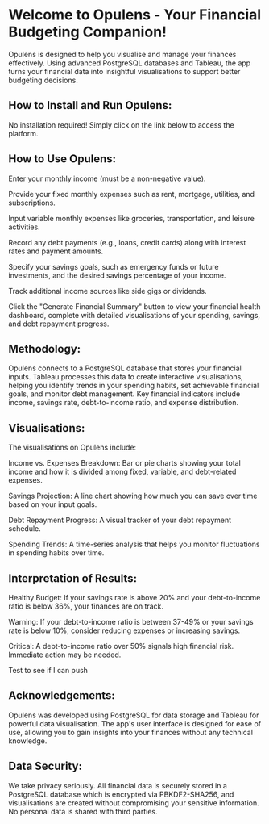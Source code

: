 # Welcome to Opulens - Your Financial Budgeting Companion!
Opulens is designed to help you visualise and manage your finances effectively. Using advanced PostgreSQL databases and Tableau, the app turns your financial data into insightful visualisations to support better budgeting decisions.

## How to Install and Run Opulens:
No installation required! Simply click on the link below to access the platform.



## How to Use Opulens:
Enter your monthly income (must be a non-negative value).

Provide your fixed monthly expenses such as rent, mortgage, utilities, and subscriptions.

Input variable monthly expenses like groceries, transportation, and leisure activities.

Record any debt payments (e.g., loans, credit cards) along with interest rates and payment amounts.

Specify your savings goals, such as emergency funds or future investments, and the desired savings percentage of your income.

Track additional income sources like side gigs or dividends.

Click the "Generate Financial Summary" button to view your financial health dashboard, complete with detailed visualisations of your spending, savings, and debt repayment progress.

## Methodology:
Opulens connects to a PostgreSQL database that stores your financial inputs. Tableau processes this data to create interactive visualisations, helping you identify trends in your spending habits, set achievable financial goals, and monitor debt management. Key financial indicators include income, savings rate, debt-to-income ratio, and expense distribution.

## Visualisations:
The visualisations on Opulens include:

Income vs. Expenses Breakdown: Bar or pie charts showing your total income and how it is divided among fixed, variable, and debt-related expenses.

Savings Projection: A line chart showing how much you can save over time based on your input goals.

Debt Repayment Progress: A visual tracker of your debt repayment schedule.

Spending Trends: A time-series analysis that helps you monitor fluctuations in spending habits over time.

## Interpretation of Results:
Healthy Budget: If your savings rate is above 20% and your debt-to-income ratio is below 36%, your finances are on track.

Warning: If your debt-to-income ratio is between 37-49% or your savings rate is below 10%, consider reducing expenses or increasing savings.

Critical: A debt-to-income ratio over 50% signals high financial risk. Immediate action may be needed.

Test to see if I can push

## Acknowledgements:
Opulens was developed using PostgreSQL for data storage and Tableau for powerful data visualisation. The app's user interface is designed for ease of use, allowing you to gain insights into your finances without any technical knowledge.

## Data Security:
We take privacy seriously. All financial data is securely stored in a PostgreSQL database which is encrypted via PBKDF2-SHA256, and visualisations are created without compromising your sensitive information. No personal data is shared with third parties.
